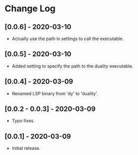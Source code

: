 # Change Log

## [0.0.6] - 2020-03-10

- Actually use the path in settings to call the executable.

## [0.0.5] - 2020-03-10

- Added setting to specify the path to the duality executable.

## [0.0.4] - 2020-03-09

- Renamed LSP binary from 'dy' to 'duality'.

## [0.0.2 - 0.0.3] - 2020-03-09

- Typo fixes.

## [0.0.1] - 2020-03-09

- Initial release.